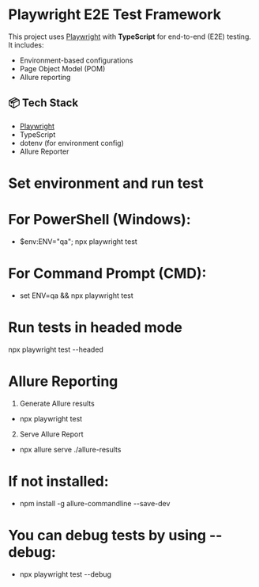 # Playwright E2E Test Framework

This project uses [Playwright](https://playwright.dev/) with **TypeScript** for end-to-end (E2E) testing. It includes:
- Environment-based configurations
- Page Object Model (POM)
- Allure reporting

## 📦 Tech Stack

- [Playwright](https://playwright.dev/)
- TypeScript
- dotenv (for environment config)
- Allure Reporter

# Set environment and run test
# For PowerShell (Windows):
- $env:ENV="qa"; npx playwright test

# For Command Prompt (CMD):
- set ENV=qa && npx playwright test

# Run tests in headed mode
npx playwright test --headed

# Allure Reporting
1. Generate Allure results
- npx playwright test
2. Serve Allure Report
- npx allure serve ./allure-results
# If not installed:
- npm install -g allure-commandline --save-dev

# You can debug tests by using --debug:
- npx playwright test --debug